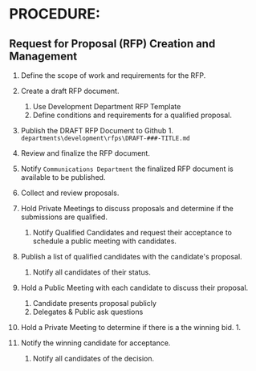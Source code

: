 # PROCEDURE:

## Request for Proposal (RFP) Creation and Management

1. Define the scope of work and requirements for the RFP.

1. Create a draft RFP document.
    1. Use Development Department RFP Template
    1. Define conditions and requirements for a qualified proposal.

1. Publish the DRAFT RFP Document to Github
        1. `departments\development\rfps\DRAFT-###-TITLE.md`

1. Review and finalize the RFP document.

1. Notify `Communications Department` the finalized RFP document is available to be published.

1. Collect and review proposals.

1. Hold Private Meetings to discuss proposals and determine if the submissions are qualified.
    1. Notify Qualified Candidates and request their acceptance to schedule a public meeting with candidates.

1. Publish a list of qualified candidates with the candidate's proposal.
    1. Notify all candidates of their status.

1. Hold a Public Meeting with each candidate to discuss their proposal.
    1. Candidate presents proposal publicly
    1. Delegates & Public ask questions

1. Hold a Private Meeting to determine if there is a the winning bid.
    1.

1. Notify the winning candidate for acceptance.
    1. Notify all candidates of the decision.
